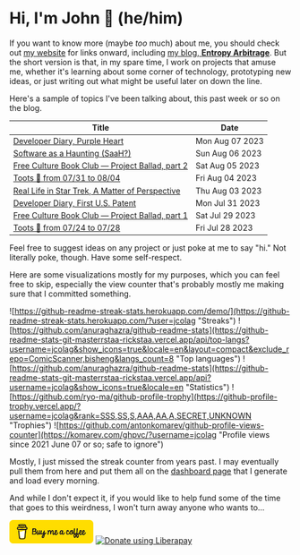 # Hi, I'm John 👋 (he/him)

If you want to know more (maybe *too* much) about me, you should check out [my website](https://john.colagioia.net/) for links onward, including [my blog, **Entropy Arbitrage**](https://john.colagioia.net/blog).  But the short version is that, in my spare time, I work on projects that amuse me, whether it's learning about some corner of technology, prototyping new ideas, or just writing out what might be useful later on down the line.

Here's a sample of topics I've been talking about, this past week or so on the blog.

|Title|Date|
|-----|-------|
|[Developer Diary, Purple Heart](https://john.colagioia.net/blog/2023/08/07/purple-heart.html)|Mon Aug 07 2023|
|[Software as a Haunting (SaaH?)](https://john.colagioia.net/blog/2023/08/06/code-haunting.html)|Sun Aug 06 2023|
|[Free Culture Book Club — Project Ballad, part 2](https://john.colagioia.net/blog/2023/08/05/project-ballad-2.html)|Sat Aug 05 2023|
|[Toots 🐘 from 07/31 to 08/04](https://john.colagioia.net/blog/2023/08/04/week.html)|Fri Aug 04 2023|
|[Real Life in Star Trek, A Matter of Perspective](https://john.colagioia.net/blog/2023/08/03/matter-perspective.html)|Thu Aug 03 2023|
|[Developer Diary, First U.S. Patent](https://john.colagioia.net/blog/2023/07/31/patent.html)|Mon Jul 31 2023|
|[Free Culture Book Club — Project Ballad, part 1](https://john.colagioia.net/blog/2023/07/29/project-ballad-1.html)|Sat Jul 29 2023|
|[Toots 🐘 from 07/24 to 07/28](https://john.colagioia.net/blog/2023/07/28/week.html)|Fri Jul 28 2023|

Feel free to suggest ideas on any project or just poke at me to say "hi." Not literally poke, though. Have some self-respect.

Here are some visualizations mostly for my purposes, which you can feel free to skip, especially the view counter that's probably mostly me making sure that I committed something.

![https://github-readme-streak-stats.herokuapp.com/demo/](https://github-readme-streak-stats.herokuapp.com/?user=jcolag "Streaks")
![https://github.com/anuraghazra/github-readme-stats](https://github-readme-stats-git-masterrstaa-rickstaa.vercel.app/api/top-langs?username=jcolag&show_icons=true&locale=en&layout=compact&exclude_repo=ComicScanner,bisheng&langs_count=8 "Top languages")
![https://github.com/anuraghazra/github-readme-stats](https://github-readme-stats-git-masterrstaa-rickstaa.vercel.app/api?username=jcolag&show_icons=true&locale=en "Statistics")
![https://github.com/ryo-ma/github-profile-trophy](https://github-profile-trophy.vercel.app/?username=jcolag&rank=SSS,SS,S,AAA,AA,A,SECRET,UNKNOWN "Trophies")
![https://github.com/antonkomarev/github-profile-views-counter](https://komarev.com/ghpvc/?username=jcolag "Profile views since 2021 June 07 or so; safe to ignore")

Mostly, I just missed the streak counter from years past.  I may eventually pull them from here and put them all on the [dashboard page](https://github.com/jcolag/dash) that I generate and load every morning.

And while I don't expect it, if you would like to help fund some of the time that goes to this weirdness, I won't turn away anyone who wants to...

[<img src="images/default-yellow.png" alt="Buy Me a Coffee" width="150px"/>](https://www.buymeacoffee.com/jcolag)
<a href="https://liberapay.com/jcolag/donate"><img alt="Donate using Liberapay" src="https://liberapay.com/assets/widgets/donate.svg"></a>
